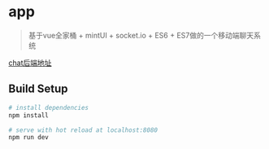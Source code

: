 # app

> 基于vue全家桶 + mintUI + socket.io + ES6 + ES7做的一个移动端聊天系统


[chat后端地址](https://github.com/diy4869/chat-server)

## Build Setup

``` bash
# install dependencies
npm install

# serve with hot reload at localhost:8080
npm run dev

```
